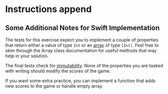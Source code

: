 # Instructions append
 
## Some Additional Notes for Swift Implementation

The tests for this exercise expect you to implement a couple of properties that return either a value of type `Int` or an [array][array] of type `[Int]`. Feel free to skim through the Array class documentation for useful methods that may help in your solution.

The final tests check for [immutability][immutability]. None of the properties you are tasked with writing should modify the scores of the game.

If you want some extra practice, you can implement a function that adds new scores to the game or handle empty array

[array]: https://developer.apple.com/documentation/swift/array
[immutability]: https://en.wikipedia.org/wiki/Immutable_object
